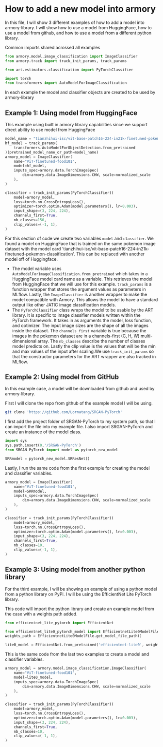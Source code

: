 # How to add a new model into armory
In this file, I will show 3 different examples of how to add a model into armory-library. I will show how to use a model from HuggingFace, how to use a model from github, and how to use a model from a different python library.

Common imports shared acrossed all examples
```python
from armory.model.image_classification import ImageClassifier
from armory.track import track_init_params, track_params

from art.estimators.classification import PyTorchClassifier

import torch
from transformers import AutoModelForImageClassification
```
In each example the model and classifier objects are created to be used by armory-library

## Example 1: Using model from HuggingFace
This example using built in armory library capabilities since we support direct ability to use model from HuggingFace
```python 
model_name = "tianzhihui-isc/vit-base-patch16-224-in21k-finetuned-pokemon-classification"
hf_model = track_params(
    transformers.AutoModelForObjectDetection.from_pretrained
)(pretrained_model_name_or_path=model_name)
armory_model = ImageClassifier(
    name="ViT-finetuned-food101",
    model=hf_model,
    inputs_spec=armory.data.TorchImageSpec(
        dim=armory.data.ImageDimensions.CHW, scale=normalized_scale
    ),
)

classifier = track_init_params(PyTorchClassifier)(
    model=armory_model,
    loss=torch.nn.CrossEntropyLoss(),
    optimizer=torch.optim.Adam(model.parameters(), lr=0.003),
    input_shape=(3, 224, 224),
    channels_first=True,
    nb_classes=150,
    clip_values=(-1, 1),
)
```
For this section of code we create two variables `model` and `classifier`. We found a model on HuggingFace that is trained on the same pokemon image dataset with the model card 'tianzhihui-isc/vit-base-patch16-224-in21k-finetuned-pokemon-classification'. This can be replaced with another model off of Huggingface.
- The model variable uses `AutoModelForImageClassification.from_pretrained` which takes in a HuggingFace model card name as a variable. This retrieves the model from
    HuggingFace that we will use for this example. `track_params` is a function wrapper that stores the argument values as parameters in MLflow. Lastly,
    the `ImageClassifier` is another wrapper to make the model compatible with Armory. This allows the model to have a standard output like other
    JATIC image classification models.
- The `PyTorchClassifier` class wraps the model to be usable by the ART library. It is specific to image classifier models written within the PyTorch framework. It takes in as arguments the model, loss function, and optimizer. The input image sizes are the shape of all the images inside the dataset. The `channels_first` variable is true because the images in the pokemon dataset are in a channels-first (C, H, W) multi-dimensional array. The `nb_classes` describe the number of classes model predicts on. Lastly the clip value  is the values that will be the min and max values of the input after scaling.We use `track_init_params` so that the constructor parameters for the ART wrapper are also tracked in MLflow.

## Example 2: Using model from GitHub
In this example case, a model will be downloaded from github and used by armory-library.

First I will clone the repo from github of the example model I will be using.
```bash
git clone 'https://github.com/Lornatang/SRGAN-PyTorch'
```

I first add the project folder of SRGAN-PyTorch to my system path, so that I can import the file into my example file. I also import SRGAN-PyTorch and create an instance of the model class.
```python
import sys
sys.path.insert(0,'/SRGAN-PyTorch')
from SRGAN-PyTorch import model as pytorch_new_model

SRRmodel = pytorch_new_model.SRResNet()
```

Lastly, I run the same code from the first example for creating the model and classifier variables.
```python
armory_model = ImageClassifier(
    name="ViT-finetuned-food101",
    model=SRRmodel,
    inputs_spec=armory.data.TorchImageSpec(
        dim=armory.data.ImageDimensions.CHW, scale=normalized_scale
    ),
)

classifier = track_init_params(PyTorchClassifier)(
    model=armory_model,
    loss=torch.nn.CrossEntropyLoss(),
    optimizer=torch.optim.Adam(model.parameters(), lr=0.003),
    input_shape=(3, 224, 224),
    channels_first=True,
    nb_classes=10,
    clip_values=(-1, 1),
)
```

## Example 3: Using model from another python library
For the third example, I will be showing an example of using a python model from a python library on PyPI. I will be using the EfficientNet Lite PyTorch library.

This code will import the python library and create an example model from the case with a weights path added.
```python
from efficientnet_lite_pytorch import EfficientNet

from efficientnet_lite0_pytorch_model import EfficientnetLite0ModelFile
weights_path = EfficientnetLite0ModelFile.get_model_file_path()

lite0_model = EfficientNet.from_pretrained('efficientnet-lite0', weights_path = weights_path )
```

This is the same code from the last two examples to create a model and classifier variables.
```python
armory_model = armory.model.image_classification.ImageClassifier(
    name="ViT-finetuned-food101",
    model=lite0_model,
    inputs_spec=armory.data.TorchImageSpec(
        dim=armory.data.ImageDimensions.CHW, scale=normalized_scale
    ),
)

classifier = track_init_params(PyTorchClassifier)(
    model=armory_model,
    loss=torch.nn.CrossEntropyLoss(),
    optimizer=torch.optim.Adam(model.parameters(), lr=0.003),
    input_shape=(3, 224, 224),
    channels_first=True,
    nb_classes=10,
    clip_values=(-1, 1),
)

```
